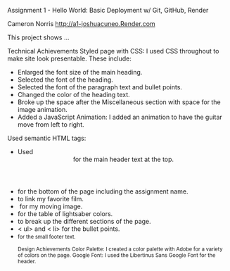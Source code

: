 Assignment 1 - Hello World: Basic Deployment w/ Git, GitHub, Render

Cameron Norris http://a1-joshuacuneo.Render.com

This project shows ...

Technical Achievements
Styled page with CSS: I used CSS throughout to make site look presentable. These include:

- Enlarged the font size of the main heading.
- Selected the font of the heading.
- Selected the font of the paragraph text and bullet points.
- Changed the color of the heading text.
- Broke up the space after the Miscellaneous section with space for the image animation.
- Added a JavaScript Animation: I added an animation to have the guitar move from left to right.

Used semantic HTML tags:

- Used <header> for the main header text at the top.
- <footer> for the bottom of the page including the assignment name.
- <a> to link my favorite film.
- <img> for my moving image.
- <table> for the table of lightsaber colors.
- <section> to break up the different sections of the page.
- < ul> and < li> for the bullet points.
- <small> for the small footer text.
  
Design Achievements
Color Palette: I created a color palette with Adobe for a variety of colors on the page.
Google Font: I used the Libertinus Sans Google Font for the header.
